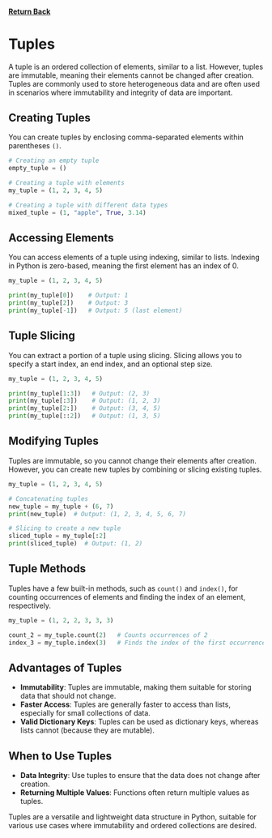#### [Return Back](../../python_for_testers.md)

# Tuples

A tuple is an ordered collection of elements, similar to a list. However, tuples are immutable, meaning their elements cannot be changed after creation. Tuples are commonly used to store heterogeneous data and are often used in scenarios where immutability and integrity of data are important.

## Creating Tuples

You can create tuples by enclosing comma-separated elements within parentheses `()`.

```python
# Creating an empty tuple
empty_tuple = ()

# Creating a tuple with elements
my_tuple = (1, 2, 3, 4, 5)

# Creating a tuple with different data types
mixed_tuple = (1, "apple", True, 3.14)
```

## Accessing Elements

You can access elements of a tuple using indexing, similar to lists. Indexing in Python is zero-based, meaning the first element has an index of 0.

```python
my_tuple = (1, 2, 3, 4, 5)

print(my_tuple[0])    # Output: 1
print(my_tuple[2])    # Output: 3
print(my_tuple[-1])   # Output: 5 (last element)
```

## Tuple Slicing

You can extract a portion of a tuple using slicing. Slicing allows you to specify a start index, an end index, and an optional step size.

```python
my_tuple = (1, 2, 3, 4, 5)

print(my_tuple[1:3])   # Output: (2, 3)
print(my_tuple[:3])    # Output: (1, 2, 3)
print(my_tuple[2:])    # Output: (3, 4, 5)
print(my_tuple[::2])   # Output: (1, 3, 5)
```

## Modifying Tuples

Tuples are immutable, so you cannot change their elements after creation. However, you can create new tuples by combining or slicing existing tuples.

```python
my_tuple = (1, 2, 3, 4, 5)

# Concatenating tuples
new_tuple = my_tuple + (6, 7)
print(new_tuple)  # Output: (1, 2, 3, 4, 5, 6, 7)

# Slicing to create a new tuple
sliced_tuple = my_tuple[:2]
print(sliced_tuple)  # Output: (1, 2)
```

## Tuple Methods

Tuples have a few built-in methods, such as `count()` and `index()`, for counting occurrences of elements and finding the index of an element, respectively.

```python
my_tuple = (1, 2, 2, 3, 3, 3)

count_2 = my_tuple.count(2)   # Counts occurrences of 2
index_3 = my_tuple.index(3)   # Finds the index of the first occurrence of 3
```

## Advantages of Tuples

- **Immutability**: Tuples are immutable, making them suitable for storing data that should not change.
- **Faster Access**: Tuples are generally faster to access than lists, especially for small collections of data.
- **Valid Dictionary Keys**: Tuples can be used as dictionary keys, whereas lists cannot (because they are mutable).

## When to Use Tuples

- **Data Integrity**: Use tuples to ensure that the data does not change after creation.
- **Returning Multiple Values**: Functions often return multiple values as tuples.

Tuples are a versatile and lightweight data structure in Python, suitable for various use cases where immutability and ordered collections are desired.
